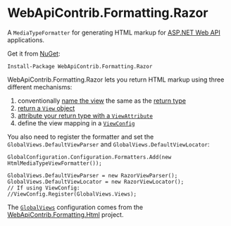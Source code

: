 WebApiContrib.Formatting.Razor
=============

A `MediaTypeFormatter` for generating HTML markup for [ASP.NET Web API](http://asp.net/web-api) applications.

Get it from [NuGet](http://nuget.org/packages/WebApiContrib.Formatting.Razor):

    Install-Package WebApiContrib.Formatting.Razor

WebApiContrib.Formatting.Razor lets you return HTML markup using three different mechanisms:

1. conventionally [name the view](https://github.com/WebApiContrib/WebApiContrib.Formatting.Razor/tree/master/samples/MvcWebApiSiteTest/Views) the same as the [return type](https://github.com/WebApiContrib/WebApiContrib.Formatting.Razor/blob/master/samples/MvcWebApiSiteTest/Controllers/CustomerController.cs#L14)
2. [return a `View` object](https://github.com/WebApiContrib/WebApiContrib.Formatting.Razor/blob/master/samples/MvcWebApiSiteTest/Controllers/HomeController.cs#L10)
3. [attribute your return type with a `ViewAttribute`](https://github.com/WebApiContrib/WebApiContrib.Formatting.Razor/blob/master/samples/MvcWebApiSiteTest/Controllers/CustomerController.cs#L21)
4. define the view mapping in a [`ViewConfig`](https://github.com/WebApiContrib/WebApiContrib.Formatting.Razor/blob/master/samples/MvcWebApiSiteTest/App_Start/ViewConfig.cs)

You also need to register the formatter and set the `GlobalViews.DefaultViewParser` and `GlobalViews.DefaultViewLocator`:

    GlobalConfiguration.Configuration.Formatters.Add(new HtmlMediaTypeViewFormatter());

    GlobalViews.DefaultViewParser = new RazorViewParser();
    GlobalViews.DefaultViewLocator = new RazorViewLocator();
    // If using ViewConfig:
    //ViewConfig.Register(GlobalViews.Views);

The [`GlobalViews`](https://github.com/WebApiContrib/WebApiContrib.Formatting.Html/blob/master/src/WebApiContrib.Formatting.Html/Configuration/GlobalViews.cs) configuration comes from the [WebApiContrib.Formatting.Html](https://github.com/WebApiContrib/WebApiContrib.Formatting.Html) project.
